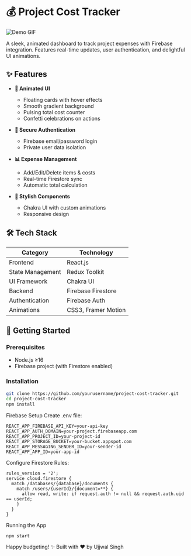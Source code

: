 # 💰 Project Cost Tracker

![Demo GIF](https://media.giphy.com/media/v1.Y2lkPTc5MGI3NjExcW0yNnRlY2Z5dWl6Z3RlZzB6Y2V6ZHF5ZzJ6eGZ6eGZ6eGZ6eCZlcD12MV9pbnRlcm5hbF9naWZfYnlfaWQmY3Q9Zw/your-demo-gif-url.gif)

A sleek, animated dashboard to track project expenses with Firebase integration. Features real-time updates, user authentication, and delightful UI animations.

## ✨ Features

- **🎨 Animated UI**  
  - Floating cards with hover effects  
  - Smooth gradient background  
  - Pulsing total cost counter  
  - Confetti celebrations on actions  

- **🔐 Secure Authentication**  
  - Firebase email/password login  
  - Private user data isolation  

- **📊 Expense Management**  
  - Add/Edit/Delete items & costs  
  - Real-time Firestore sync  
  - Automatic total calculation  

- **💅 Stylish Components**  
  - Chakra UI with custom animations  
  - Responsive design  

## 🛠️ Tech Stack

| Category       | Technology           |
|----------------|----------------------|
| Frontend       | React.js             |
| State Management | Redux Toolkit       |
| UI Framework   | Chakra UI            |
| Backend        | Firebase Firestore   |
| Authentication | Firebase Auth        |
| Animations     | CSS3, Framer Motion  |

## 🚀 Getting Started

### Prerequisites
- Node.js ≥16
- Firebase project (with Firestore enabled)

### Installation
```bash
git clone https://github.com/yourusername/project-cost-tracker.git
cd project-cost-tracker
npm install
```

Firebase Setup
Create .env file:
```
REACT_APP_FIREBASE_API_KEY=your-api-key
REACT_APP_AUTH_DOMAIN=your-project.firebaseapp.com
REACT_APP_PROJECT_ID=your-project-id
REACT_APP_STORAGE_BUCKET=your-bucket.appspot.com
REACT_APP_MESSAGING_SENDER_ID=your-sender-id
REACT_APP_APP_ID=your-app-id
```

Configure Firestore Rules:

```
rules_version = '2';
service cloud.firestore {
  match /databases/{database}/documents {
    match /users/{userId}/{document=**} {
      allow read, write: if request.auth != null && request.auth.uid == userId;
    }
  }
}
```
Running the App
```
npm start
```
Happy budgeting! ✨
Built with ❤️ by Ujjwal Singh

